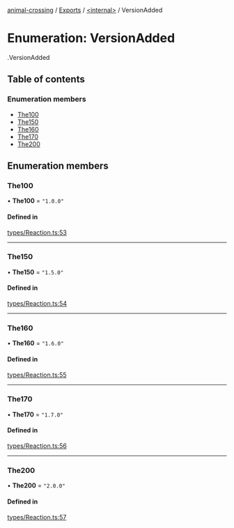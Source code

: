 [animal-crossing](../README.md) / [Exports](../modules.md) / [<internal\>](../modules/internal_.md) / VersionAdded

# Enumeration: VersionAdded

[<internal>](../modules/internal_.md).VersionAdded

## Table of contents

### Enumeration members

- [The100](internal_.VersionAdded-3.md#the100)
- [The150](internal_.VersionAdded-3.md#the150)
- [The160](internal_.VersionAdded-3.md#the160)
- [The170](internal_.VersionAdded-3.md#the170)
- [The200](internal_.VersionAdded-3.md#the200)

## Enumeration members

### The100

• **The100** = `"1.0.0"`

#### Defined in

[types/Reaction.ts:53](https://github.com/Norviah/animal-crossing/blob/4d5e5b0/module/types/Reaction.ts#L53)

___

### The150

• **The150** = `"1.5.0"`

#### Defined in

[types/Reaction.ts:54](https://github.com/Norviah/animal-crossing/blob/4d5e5b0/module/types/Reaction.ts#L54)

___

### The160

• **The160** = `"1.6.0"`

#### Defined in

[types/Reaction.ts:55](https://github.com/Norviah/animal-crossing/blob/4d5e5b0/module/types/Reaction.ts#L55)

___

### The170

• **The170** = `"1.7.0"`

#### Defined in

[types/Reaction.ts:56](https://github.com/Norviah/animal-crossing/blob/4d5e5b0/module/types/Reaction.ts#L56)

___

### The200

• **The200** = `"2.0.0"`

#### Defined in

[types/Reaction.ts:57](https://github.com/Norviah/animal-crossing/blob/4d5e5b0/module/types/Reaction.ts#L57)
